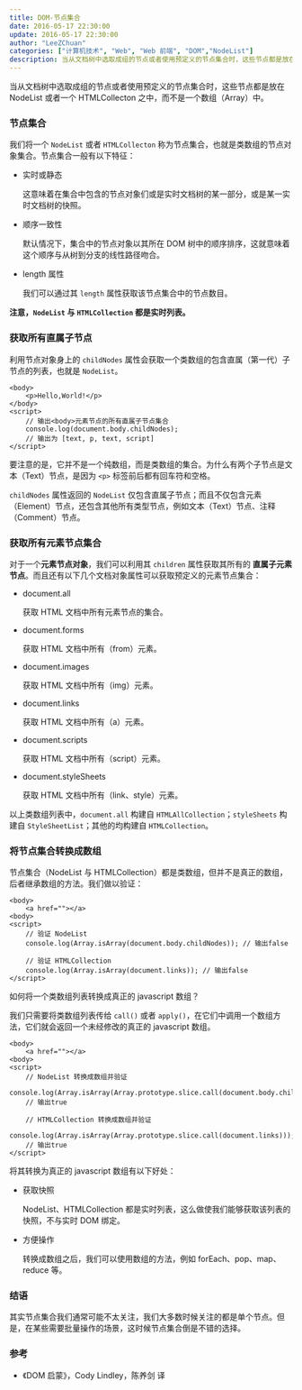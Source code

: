 ```yaml
---
title: DOM-节点集合
date: 2016-05-17 22:30:00
update: 2016-05-17 22:30:00
author: "LeeZChuan"
categories: ["计算机技术", "Web", "Web 前端", "DOM","NodeList"]
description: 当从文档树中选取成组的节点或者使用预定义的节点集合时，这些节点都是放在 NodeList 或者一个 HTMLCollecton 之中，而不是一个数组（Array）中。
---
```




当从文档树中选取成组的节点或者使用预定义的节点集合时，这些节点都是放在 NodeList 或者一个 HTMLCollecton 之中，而不是一个数组（Array）中。

<!-- truncate -->

### 节点集合

我们将一个 `NodeList` 或者 `HTMLCollecton` 称为节点集合，也就是类数组的节点对象集合。节点集合一般有以下特征：

- 实时或静态

  这意味着在集合中包含的节点对象们或是实时文档树的某一部分，或是某一实时文档树的快照。

- 顺序一致性

  默认情况下，集合中的节点对象以其所在 DOM 树中的顺序排序，这就意味着这个顺序与从树到分支的线性路径吻合。

- length 属性

  我们可以通过其 `length` 属性获取该节点集合中的节点数目。

**注意，`NodeList` 与 `HTMLCollection` 都是实时列表。**

### 获取所有直属子节点

利用节点对象身上的 `childNodes` 属性会获取一个类数组的包含直属（第一代）子节点的列表，也就是 `NodeList`。

    <body>
        <p>Hello,World!</p>
    </body>
    <script>
        // 输出<body>元素节点的所有直属子节点集合
        console.log(document.body.childNodes);
        // 输出为 [text, p, text, script]
    </script>

要注意的是，它并不是一个纯数组，而是类数组的集合。为什么有两个子节点是文本（Text）节点，是因为 `<p>` 标签前后都有回车符和空格。

`childNodes` 属性返回的 `NodeList` 仅包含直属子节点；而且不仅包含元素（Element）节点，还包含其他所有类型节点，例如文本（Text）节点、注释（Comment）节点。

### 获取所有元素节点集合

对于一个**元素节点对象**，我们可以利用其 `children` 属性获取其所有的 **直属子元素节点**。而且还有以下几个文档对象属性可以获取预定义的元素节点集合：

- document.all

  获取 HTML 文档中所有元素节点的集合。

- document.forms

  获取 HTML 文档中所有（from）元素。

- document.images

  获取 HTML 文档中所有（img）元素。

- document.links

  获取 HTML 文档中所有（a）元素。

- document.scripts

  获取 HTML 文档中所有（script）元素。

- document.styleSheets

  获取 HTML 文档中所有（link、style）元素。

以上类数组列表中，`document.all` 构建自 `HTMLAllCollection`；`styleSheets` 构建自 `StyleSheetList`；其他的均构建自 `HTMLCollection`。

### 将节点集合转换成数组

节点集合（NodeList 与 HTMLCollection）都是类数组，但并不是真正的数组，后者继承数组的方法。我们做以验证：

    <body>
        <a href=""></a>
    <body>
    <script>
        // 验证 NodeList
        console.log(Array.isArray(document.body.childNodes)); // 输出false

        // 验证 HTMLCollection
        console.log(Array.isArray(document.links)); // 输出false
    </script>

如何将一个类数组列表转换成真正的 javascript 数组？

我们只需要将类数组列表传给 `call()` 或者 `apply()`，在它们中调用一个数组方法，它们就会返回一个未经修改的真正的 javascript 数组。

    <body>
        <a href=""></a>
    <body>
    <script>
        // NodeList 转换成数组并验证
        console.log(Array.isArray(Array.prototype.slice.call(document.body.childNodes)));
        // 输出true

        // HTMLCollection 转换成数组并验证
        console.log(Array.isArray(Array.prototype.slice.call(document.links)));
        // 输出true
    </script>

将其转换为真正的 javascript 数组有以下好处：

- 获取快照

  NodeList、HTMLCollection 都是实时列表，这么做使我们能够获取该列表的快照，不与实时 DOM 绑定。

- 方便操作

  转换成数组之后，我们可以使用数组的方法，例如 forEach、pop、map、reduce 等。

### 结语

其实节点集合我们通常可能不太关注，我们大多数时候关注的都是单个节点。但是，在某些需要批量操作的场景，这时候节点集合倒是不错的选择。

### 参考

- 《DOM 启蒙》，Cody Lindley，陈养剑 译
